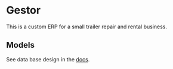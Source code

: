 # Gestor

This is a custom ERP for a small trailer repair and rental business.

## Models

See data base design in the [docs](docs/models.md).